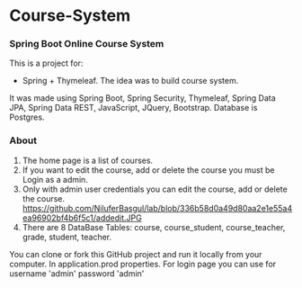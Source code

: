 Course-System
=============
### Spring Boot Online Course System 
This is a project for:
 - Spring + Thymeleaf. The idea was to build course system.

It was made using Spring Boot, Spring Security, Thymeleaf, Spring Data JPA, Spring Data REST, JavaScript, JQuery, Bootstrap. Database is Postgres.

### About
1. The home page is a list of courses.
2. If you want to edit the course, add or delete the course you must be Login as a admin.
3. Only with admin user credentials you can edit the course, add or delete the course.
https://github.com/NiluferBasgul/lab/blob/336b58d0a49d80aa2e1e55a4ea96902bf4b6f5c1/addedit.JPG
5. There are 8 DataBase Tables: course, course_student, course_teacher, grade, student, teacher.

 
 You can clone or fork this GitHub project and run it locally from your computer. In application.prod properties. For login page you can use for username 'admin' password 'admin'


